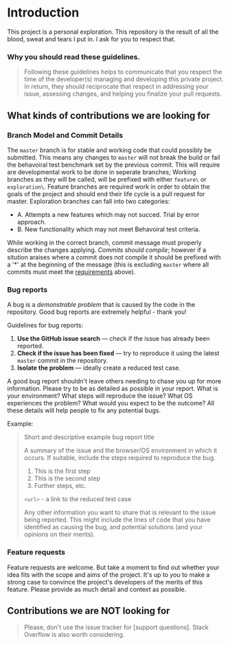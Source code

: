 # Introduction
This project is a personal exploration. This repository is the result of all the blood, sweat and tears I put in. I ask for you to respect that.

### Why you should read these guidelines.
>Following these guidelines helps to communicate that you respect the time of the developer(s) managing and developing this private project. In return, they should reciprocate that respect in addressing your issue, assessing changes, and helping you finalize your pull requests.

## What kinds of contributions we are looking for

### Branch Model and Commit Details
The `master` branch is for stable and working code that could possibly be submitted. This means any changes to `master` will not break the build or fail the behavoiral test benchmark set by the previous commit. This will require are developmental work to be done in seperate branches; Working branches as they will be called, will be prefixed with either `feature\` or `exploration\`. Feature branches are required work in order to obtain the goals of the project and should end their life cycle is a pull request for master. Exploration branches can fall into two categories:

- A. Attempts a new features which may not succed. Trial by error approach.
- B. New functionality which may not meet Behavoiral test criteria.

While working in the correct branch, commit message must properly describe the changes applying. *Commits should compile*; however if a sitution araises where a commit does not compile it should be prefixed with a '\*' at the beginning of the message (this is excluding `master` where all commits must meet the [requirements](#Branch-Model-and-Commit-Details) above).

### Bug reports
A bug is a _demonstrable problem_ that is caused by the code in the repository.
Good bug reports are extremely helpful - thank you!

Guidelines for bug reports:
1. **Use the GitHub issue search** &mdash; check if the issue has already been
   reported.
2. **Check if the issue has been fixed** &mdash; try to reproduce it using the
   latest `master` commit in the repository.
3. **Isolate the problem** &mdash; ideally create a reduced test case.

A good bug report shouldn't leave others needing to chase you up for more
information. Please try to be as detailed as possible in your report. What is
your environment? What steps will reproduce the issue? What OS experiences the
problem? What would you expect to be the outcome? All these details will help
people to fix any potential bugs.

Example:

> Short and descriptive example bug report title
>
> A summary of the issue and the browser/OS environment in which it occurs. If
> suitable, include the steps required to reproduce the bug.
>
> 1. This is the first step
> 2. This is the second step
> 3. Further steps, etc.
>
> `<url>` - a link to the reduced test case
>
> Any other information you want to share that is relevant to the issue being
> reported. This might include the lines of code that you have identified as
> causing the bug, and potential solutions (and your opinions on their
> merits).

### Feature requests

Feature requests are welcome. But take a moment to find out whether your idea
fits with the scope and aims of the project. It's up to *you* to make a strong
case to convince the project's developers of the merits of this feature. Please
provide as much detail and context as possible.

## Contributions we are NOT looking for
> Please, don't use the issue tracker for [support questions]. Stack Overflow is also worth considering.
